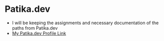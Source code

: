 # Patika.dev
* I will be keeping the assignments and necessary documentation of the paths from Patika.dev
* [My Patika.dev Profile Link](https://app.patika.dev/volkanulker)
